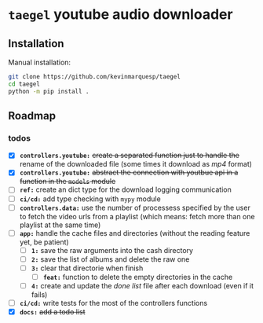 # `taegel` youtube audio downloader

## Installation
Manual installation:
```bash
git clone https://github.com/kevinmarquesp/taegel
cd taegel
python -m pip install .
```

## Roadmap
### todos
- [x] **`controllers.youtube:`** ~~create a separated function just to handle the~~
rename of the downloaded file (some times it download as *mp4* format)
- [x] **`controllers.youtube:`** ~~abstract the connection with youtbue api in a
function in  the `models` module~~
- [ ] **`ref:`** create an dict type for the download logging communication
- [ ] **`ci/cd:`** add type checking with `mypy` module
- [ ] **`controllers.data:`** use the number of processess specified by the
user to fetch the video urls from a playlist (which means: fetch more than one
playlist at the same time)
- [ ] **`app:`** handle the cache files and directories (without the reading
feature yet, be patient)
    - [ ] **`1:`** save the raw arguments into the cash directory
    - [ ] **`2:`** save the list of albums and delete the raw one
    - [ ] **`3:`** clear that directorie when finish
        - [ ] **`feat:`** function to delete the empty directories in the cache
    - [ ] **`4:`** create and update the *done list* file after each download
    (even if it fails)
- [ ] **`ci/cd:`** write tests for the most of the controllers functions
- [x] **`docs:`** ~~add a todo list~~
